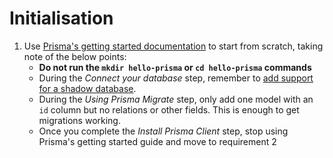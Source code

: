 # Initialisation

1. Use [Prisma's getting started documentation](https://www.prisma.io/docs/getting-started/setup-prisma/start-from-scratch/relational-databases-node-postgres) to start from scratch, taking note of the below points:
    - **Do not run the `mkdir hello-prisma` or `cd hello-prisma` commands**
    - During the *Connect your database* step, remember to [add support for a shadow database](https://www.prisma.io/docs/concepts/components/prisma-migrate/shadow-database#cloud-hosted-shadow-databases-must-be-created-manually).
    - During the *Using Prisma Migrate* step, only add one model with an `id` column but no relations or other fields. This is enough to get migrations working.
    - Once you complete the *Install Prisma Client* step, stop using Prisma's getting started guide and move to requirement 2